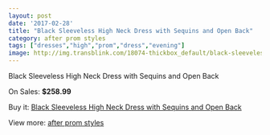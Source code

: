 ```yaml
---
layout: post
date: '2017-02-28'
title: "Black Sleeveless High Neck Dress with Sequins and Open Back"
category: after prom styles
tags: ["dresses","high","prom","dress","evening"]
image: http://img.transblink.com/18074-thickbox_default/black-sleeveless-high-neck-dress-with-sequins-and-open-back.jpg
---
```

Black Sleeveless High Neck Dress with Sequins and Open Back

On Sales: **$258.99**
<a href="https://www.transblink.com/en/after-prom-styles/5665-black-sleeveless-high-neck-dress-with-sequins-and-open-back.html"><amp-img layout="responsive" width="600" height="600" src="//img.transblink.com/18074-thickbox_default/black-sleeveless-high-neck-dress-with-sequins-and-open-back.jpg" alt="Black Sleeveless High Neck Dress with Sequins and Open Back 0" /></a>
<a href="https://www.transblink.com/en/after-prom-styles/5665-black-sleeveless-high-neck-dress-with-sequins-and-open-back.html"><amp-img layout="responsive" width="600" height="600" src="//img.transblink.com/18075-thickbox_default/black-sleeveless-high-neck-dress-with-sequins-and-open-back.jpg" alt="Black Sleeveless High Neck Dress with Sequins and Open Back 1" /></a>
<a href="https://www.transblink.com/en/after-prom-styles/5665-black-sleeveless-high-neck-dress-with-sequins-and-open-back.html"><amp-img layout="responsive" width="600" height="600" src="//img.transblink.com/18076-thickbox_default/black-sleeveless-high-neck-dress-with-sequins-and-open-back.jpg" alt="Black Sleeveless High Neck Dress with Sequins and Open Back 2" /></a>

Buy it: [Black Sleeveless High Neck Dress with Sequins and Open Back](https://www.transblink.com/en/after-prom-styles/5665-black-sleeveless-high-neck-dress-with-sequins-and-open-back.html "Black Sleeveless High Neck Dress with Sequins and Open Back")

View more: [after prom styles](https://www.transblink.com/en/55-after-prom-styles "after prom styles")